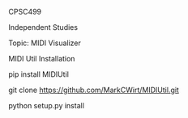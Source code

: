 CPSC499



Independent Studies


Topic: MIDI Visualizer


MIDI Util Installation

pip install MIDIUtil

git clone https://github.com/MarkCWirt/MIDIUtil.git 

python setup.py install